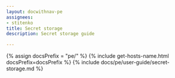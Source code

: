 ```yaml
---
layout: docwithnav-pe
assignees:
- stitenko
title: Secret storage
description: Secret storage guide

---
```


{% assign docsPrefix = "pe/" %}
{% include get-hosts-name.html docsPrefix=docsPrefix %}
{% include docs/pe/user-guide/secret-storage.md %}
